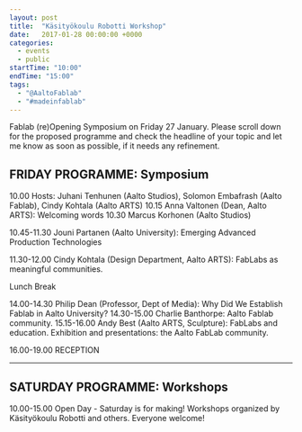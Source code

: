 ```yaml
---
layout: post
title:  "Käsityökoulu Robotti Workshop"
date:   2017-01-28 00:00:00 +0000
categories:
  - events
  - public
startTime: "10:00"
endTime: "15:00"
tags:
  - "@AaltoFablab"
  - "#madeinfablab"
---
```


Fablab (re)Opening Symposium on Friday 27 January. Please scroll down for the proposed programme and check the headline of your topic and let me know as soon as possible, if it needs any refinement.

FRIDAY PROGRAMME: Symposium
---------------------------

10.00 		Hosts: Juhani Tenhunen (Aalto Studios), Solomon Embafrash (Aalto Fablab), Cindy Kohtala (Aalto ARTS)
10.15		Anna Valtonen (Dean, Aalto ARTS): Welcoming words
10.30		Marcus Korhonen (Aalto Studios)

10.45-11.30 	Jouni Partanen (Aalto University): Emerging Advanced Production Technologies

11.30-12.00 	Cindy Kohtala (Design Department, Aalto ARTS): FabLabs as meaningful communities.

Lunch Break

14.00-14.30 	Philip Dean (Professor, Dept of Media): Why Did We Establish Fablab in Aalto University?
14.30-15.00 	Charlie Banthorpe: Aalto Fablab community.
15.15-16.00 	Andy Best (Aalto ARTS, Sculpture): FabLabs and education.
 		Exhibition and presentations: the Aalto FabLab community.

16.00-19.00	RECEPTION

---

SATURDAY PROGRAMME: Workshops
-----------------------------

10.00-15.00 	Open Day - Saturday is for making!
Workshops organized by Käsityökoulu Robotti and others. Everyone welcome!
